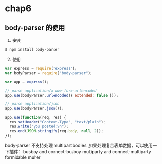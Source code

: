 # chap6

## body-parser 的使用

1.  安装

```shell
$ npm install body-parser
```

2.  使用

```js
var express = require("express");
var bodyParser = require("body-parser");

var app = express();

// parse application/x-www-form-urlencoded
app.use(bodyParser.urlencoded({ extended: false }));

// parse application/json
app.use(bodyParser.json());

app.use(function(req, res) {
  res.setHeader("Content-Type", "text/plain");
  res.write("you posted:\n");
  res.end(JSON.stringify(req.body, null, 2));
});
```

body-parser 不支持处理 multipart bodies ,如果处理复合表单数据，可以使用一下插件：
busboy and connect-busboy
multiparty and connect-multiparty
formidable
multer
